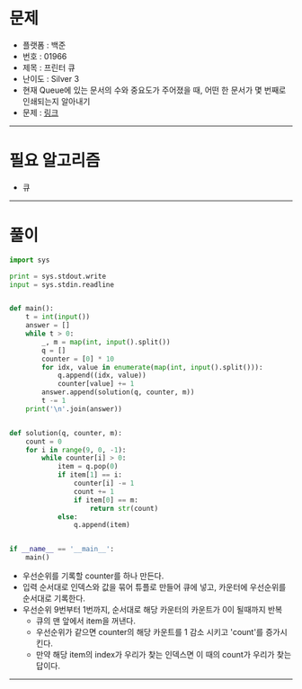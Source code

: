 # 문제
- 플랫폼 : 백준
- 번호 : 01966
- 제목 : 프린터 큐
- 난이도 : Silver 3
- 현재 Queue에 있는 문서의 수와 중요도가 주어졌을 때, 어떤 한 문서가 몇 번째로 인쇄되는지 알아내기
- 문제 : <a href="https://www.acmicpc.net/problem/1966" target="_blank">링크</a>

---

# 필요 알고리즘
- 큐

---

# 풀이
```python
import sys

print = sys.stdout.write
input = sys.stdin.readline


def main():
    t = int(input())
    answer = []
    while t > 0:
        _, m = map(int, input().split())
        q = []
        counter = [0] * 10
        for idx, value in enumerate(map(int, input().split())):
            q.append((idx, value))
            counter[value] += 1
        answer.append(solution(q, counter, m))
        t -= 1
    print('\n'.join(answer))


def solution(q, counter, m):
    count = 0
    for i in range(9, 0, -1):
        while counter[i] > 0:
            item = q.pop(0)
            if item[1] == i:
                counter[i] -= 1
                count += 1
                if item[0] == m:
                    return str(count)
            else:
                q.append(item)


if __name__ == '__main__':
    main()
```
- 우선순위를 기록할 counter를 하나 만든다.
- 입력 순서대로 인덱스와 값을 묶어 튜플로 만들어 큐에 넣고, 카운터에 우선순위를 순서대로 기록한다.
- 우선순위 9번부터 1번까지, 순서대로 해당 카운터의 카운트가 0이 될때까지 반복
  - 큐의 맨 앞에서 item을 꺼낸다.
  - 우선순위가 같으면 counter의 해당 카운트를 1 감소 시키고 'count'를 증가시킨다.
  - 만약 해당 item의 index가 우리가 찾는 인덱스면 이 때의 count가 우리가 찾는 답이다.

---

